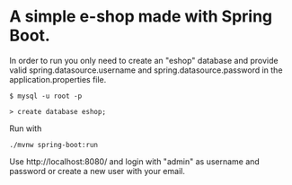 # A simple e-shop made with Spring Boot.

In order to run you only need to create an "eshop" database and provide valid 
spring.datasource.username and spring.datasource.password in the application.properties file. 
 
```
$ mysql -u root -p

> create database eshop;
```

Run with 
```
./mvnw spring-boot:run
```

Use http://localhost:8080/ and login with "admin" as username and password or create a new user with your email.